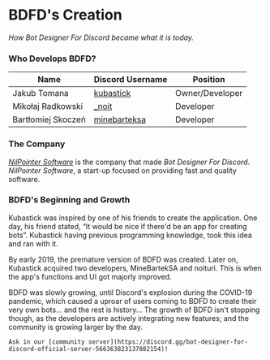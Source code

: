 # BDFD's Creation
*How Bot Designer For Discord became what it is today.*

### Who Develops BDFD?
| Name             | Discord Username        | Position 
| ---------------- | ----------------------- | -------------
Jakub Tomana       | [kubastick](https://discordapp.com/users/390515191819010058/)             | Owner/Developer
Mikołaj Radkowski  | [_noit](https://discordapp.com/users/246604909451935745/)                 | Developer
Bartłomiej Skoczeń | [minebarteksa](https://discordapp.com/users/154148273307910144/)          | Developer

### The Company
*[NilPointer Software](https://nilpointer.software/)* is the company that made *Bot Designer For Discord*. *NilPointer Software*, a start-up focused on providing fast and quality software.

### BDFD's Beginning and Growth
Kubastick was inspired by one of his friends to create the application. One day, his friend stated, “It would be nice if there'd be an app for creating bots”. Kubastick having previous programming knowledge, took this idea and ran with it.

By early 2019, the premature version of BDFD was created. Later on, Kubastick acquired two developers, MineBartekSA and noituri. This is when the app's functions and UI got majorly improved.

BDFD was slowly growing, until Discord's explosion during the COVID-19 pandemic, which caused a uproar of users coming to BDFD to create their very own bots... and the rest is history... The growth of BDFD isn't stopping though, as the developers are actively integrating new features; and the community is growing larger by the day.

```admonish faq title="Have more questions?"
Ask in our [community server](https://discord.gg/bot-designer-for-discord-official-server-566363823137882154)!
```
